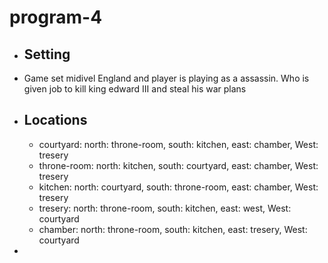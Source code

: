 # program-4
* ## Setting
* Game set midivel England and player is playing as a assassin. Who is given job to kill king edward III and steal his war plans
* ## Locations
  - courtyard: north: throne-room, south: kitchen, east: chamber, West: tresery
  - throne-room: north: kitchen, south: courtyard, east: chamber, West: tresery
  - kitchen: north: courtyard, south: throne-room, east: chamber, West: tresery
  - tresery: north: throne-room, south: kitchen, east: west, West: courtyard
  - chamber: north: throne-room, south: kitchen, east: tresery, West: courtyard
*
